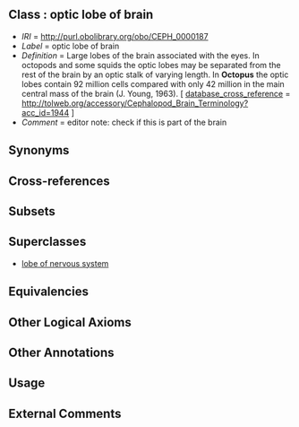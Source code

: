 
## Class : optic lobe of brain

 * *IRI* = http://purl.obolibrary.org/obo/CEPH_0000187
 * *Label* = optic lobe of brain
 * *Definition* = Large lobes of the brain associated with the eyes. In octopods and some squids the optic lobes may be separated from the rest of the brain by an optic stalk of varying length. In <strong>Octopus</strong> the optic lobes contain 92 million cells compared with only 42 million in the main central mass of the brain (J. Young, 1963). [ [database_cross_reference](../../ef/oboInOwl#hasDbXref.md) = http://tolweb.org/accessory/Cephalopod_Brain_Terminology?acc_id=1944 ]
 * *Comment* = editor note: check if this is part of the brain

## Synonyms


## Cross-references


## Subsets


## Superclasses

 * [lobe of nervous system](../../CEPH/94/CEPH_0000294.md)

## Equivalencies


## Other Logical Axioms


## Other Annotations


## Usage


## External Comments

